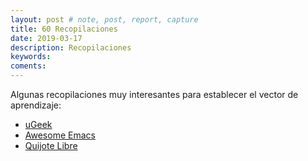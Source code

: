 ```yaml
---
layout: post # note, post, report, capture
title: 60 Recopilaciones
date: 2019-03-17
description: Recopilaciones
keywords: 
coments: 
---
```


Algunas recopilaciones muy interesantes para establecer el vector de aprendizaje:

- [uGeek](https://ugeek.github.io/blog/post/2019-03-15-cursos-webs-grupos-tutoriales-todo-sobre-emacs-y-orgmode.html)
- [Awesome Emacs](https://github.com/emacs-tw/awesome-emacs)
- [Quijote Libre](https://web.archive.org/web/20180525181639/http://quijotelibre.com/recursos-gnu-emacs-y-org-mode/)


